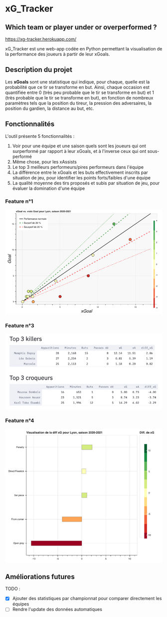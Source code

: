 # xG_Tracker
## Which team or player under or overperformed ?

https://xg-tracker.herokuapp.com/

xG_Tracker est une web-app codée en Python permettant la visualisation de la performance
des joueurs à partir de leur xGoals. 

## Description du projet

Les **xGoals** sont une statistique qui indique, pour chaque, quelle est la probabilité
que ce tir se transforme en but. Ainsi, chaque occasion est quantifiée entre 0 
(très peu probable que le tir se transforme en but) et 1 (très probable que
le tir se transforme en but), en fonction de nombreux paramètres tels que la 
position du tireur, la pression des adversaires, la position du gardien, 
la distance au but, etc. 

## Fonctionnalités

L'outil présente 5 fonctionnalités : 
1. Voir pour une équipe et une saison quels sont les joueurs qui ont surperformé
par rapport à leur xGoals, et à l'inverse ceux qui ont sous-performé
2. Même chose, pour les xAssists
3. Le top 3 meilleurs performeurs/pires performeurs dans l'équipe
4. La différence entre le xGoals et les buts effectivement inscrits par situation
de jeu, pour identifier les points forts/faibles d'une équipe
5. La qualité moyenne des tirs proposés et subis par situation de jeu, pour 
évaluer la domination d'une équipe

### Feature n°1

![Exemple de visualisation](resources/feature_1.png)

### Feature n°3

![Exemple de visualisation](resources/feature_3.png)

### Feature n°4

![Exemple de visualisation](resources/feature_4.png)

## Améliorations futures
TODO : 
- [x] Ajouter des statistiques par championnat pour comparer directement les équipes
- [ ] Rendre l'update des données automatiques
